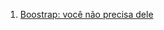 1. [Boostrap: você não precisa dele](http://falandodeweb.com.br/post/22/boostrap-voce-nao-precisa-dele)
